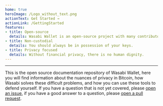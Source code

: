 ```yaml
---
home: true
heroImage: /Logo_without_text.png
actionText: Get Started →
actionLink: /GettingStarted
features:
- title: Open-source
  details: Wasabi Wallet is an open-source project with many contributors.
- title: Non-custodial
  details: You should always be in possession of your keys.
- title: Privacy focused
  details: Without financial privacy, there is no human dignity.
---
```


-----

This is the open source documentation repository of Wasabi Wallet, here you will find information about the nuances of privacy in Bitcoin, how Wasabi solves these difficult problems, and how you can use these tools to defend yourself. If you have a question that is not yet covered, please [open an issue](https://github.com/zkSNACKs/WasabiDoc/issues), if you have a good answer to a question, please [open a pull request](https://github.com/zkSNACKs/WasabiDoc/pulls).
